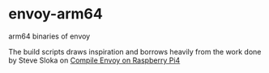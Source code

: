 # envoy-arm64

arm64 binaries of envoy

The build scripts draws inspiration and borrows heavily from the work done by Steve Sloka on [Compile Envoy on Raspberry Pi4](https://stevesloka.com/compile-envoy-on-raspberry-pi4/)
